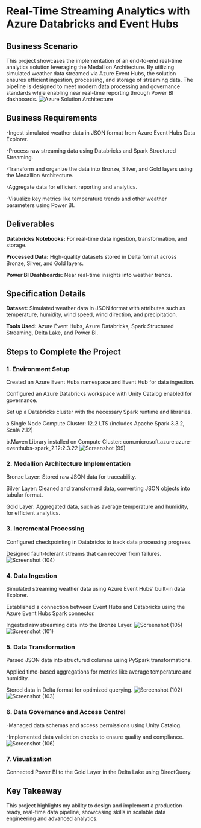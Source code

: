 # **Real-Time Streaming Analytics with Azure Databricks and Event Hubs**

## **Business Scenario**

This project showcases the implementation of an end-to-end real-time analytics solution leveraging the Medallion Architecture. By utilizing simulated weather data streamed via Azure Event Hubs, the solution ensures efficient ingestion, processing, and storage of streaming data. The pipeline is designed to meet modern data processing and governance standards while enabling near real-time reporting through Power BI dashboards.
![Azure Solution Architecture](https://github.com/user-attachments/assets/b780a25f-f940-4a60-a1f2-476cfc6179b2)

## **Business Requirements**

-Ingest simulated weather data in JSON format from Azure Event Hubs Data Explorer.

-Process raw streaming data using Databricks and Spark Structured Streaming.

-Transform and organize the data into Bronze, Silver, and Gold layers using the Medallion Architecture.

-Aggregate data for efficient reporting and analytics.

-Visualize key metrics like temperature trends and other weather parameters using Power BI.

## **Deliverables**

**Databricks Notebooks:** For real-time data ingestion, transformation, and storage.

**Processed Data:** High-quality datasets stored in Delta format across Bronze, Silver, and Gold layers.

**Power BI Dashboards:** Near real-time insights into weather trends.

## **Specification Details**

**Dataset:** Simulated weather data in JSON format with attributes such as temperature, humidity, wind speed, wind direction, and precipitation.

**Tools Used:** Azure Event Hubs, Azure Databricks, Spark Structured Streaming, Delta Lake, and Power BI.

## **Steps to Complete the Project**

### **1. Environment Setup**

Created an Azure Event Hubs namespace and Event Hub for data ingestion.

Configured an Azure Databricks workspace with Unity Catalog enabled for governance.

Set up a Databricks cluster with the necessary Spark runtime and libraries.

a.Single Node Compute Cluster: 12.2 LTS (includes Apache Spark 3.3.2, Scala 2.12)

b.Maven Library installed on Compute Cluster: com.microsoft.azure:azure-eventhubs-spark_2.12:2.3.22
![Screenshot (99)](https://github.com/user-attachments/assets/49ed7866-50c0-4760-86a2-e5601b841f9d)

### **2. Medallion Architecture Implementation**

Bronze Layer: Stored raw JSON data for traceability.

Silver Layer: Cleaned and transformed data, converting JSON objects into tabular format.

Gold Layer: Aggregated data, such as average temperature and humidity, for efficient analytics.

### **3. Incremental Processing**

Configured checkpointing in Databricks to track data processing progress.

Designed fault-tolerant streams that can recover from failures.
![Screenshot (104)](https://github.com/user-attachments/assets/693c94ed-08f2-4592-b118-0d35a7f596a2)



### **4. Data Ingestion**
Simulated streaming weather data using Azure Event Hubs' built-in data Explorer.

Established a connection between Event Hubs and Databricks using the Azure Event Hubs Spark connector.

Ingested raw streaming data into the Bronze Layer.
![Screenshot (105)](https://github.com/user-attachments/assets/c54588ae-4efe-4c50-97ee-8ae309175e80)
![Screenshot (101)](https://github.com/user-attachments/assets/9fc8be4f-c384-4f61-a353-118101ce1d61)


### **5. Data Transformation**

Parsed JSON data into structured columns using PySpark transformations.

Applied time-based aggregations for metrics like average temperature and humidity.

Stored data in Delta format for optimized querying.
![Screenshot (102)](https://github.com/user-attachments/assets/d2b9e2b4-785f-4efa-87e3-d2268734aa53)
![Screenshot (103)](https://github.com/user-attachments/assets/39cd7b79-850c-434d-a24f-3b234236ba8f)

### **6. Data Governance and Access Control**

-Managed data schemas and access permissions using Unity Catalog.

-Implemented data validation checks to ensure quality and compliance.
![Screenshot (106)](https://github.com/user-attachments/assets/7a58b72b-499b-4cb8-b955-6bfdcc1863fe)


### **7. Visualization**

Connected Power BI to the Gold Layer in the Delta Lake using DirectQuery.

## **Key Takeaway**

This project highlights my ability to design and implement a production-ready, real-time data pipeline, showcasing skills in scalable data engineering and advanced analytics.
